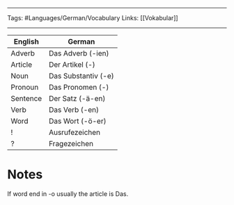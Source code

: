 ___
Tags: #Languages/German/Vocabulary 
Links: [[Vokabular]]
___
English | German
------------ | ------------
Adverb | Das Adverb (-ien)
Article | Der Artikel (-)
Noun | Das Substantiv (-e)
Pronoun | Das Pronomen (-)
Sentence | Der Satz (-ä-en)
Verb | Das Verb (-en)
Word | Das Wort (-ö-er)
! | Ausrufezeichen
? | Fragezeichen


# Notes
If word end in -o usually the article is Das.